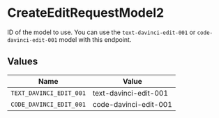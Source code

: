 # CreateEditRequestModel2

ID of the model to use. You can use the `text-davinci-edit-001` or `code-davinci-edit-001` model with this endpoint.


## Values

| Name                    | Value                   |
| ----------------------- | ----------------------- |
| `TEXT_DAVINCI_EDIT_001` | text-davinci-edit-001   |
| `CODE_DAVINCI_EDIT_001` | code-davinci-edit-001   |